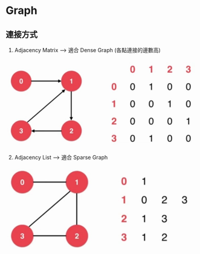 # Graph

## 連接方式

1. Adjacency Matrix --> 適合 Dense Graph (各點連接的邊數高)

![Adjacency Matrix](adjacency_matrix.jpg)

2. Adjacency List --> 適合 Sparse Graph

![Adjacency List](adjacency_list.jpg)